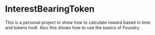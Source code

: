 # InterestBearingToken
This is a personal project to show how to calculate reward based in time and tokens hodl.  Also this shows how to use the basics of Foundry
